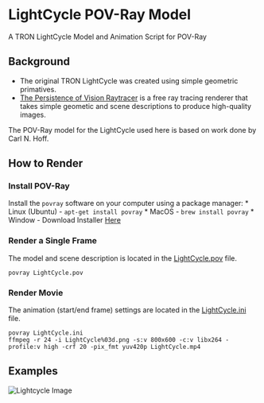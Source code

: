 # LightCycle POV-Ray Model

A TRON LightCycle Model and Animation Script for POV-Ray

## Background

* The original TRON LightCycle was created using simple geometric primatives.
* [The Persistence of Vision Raytracer](http://www.povray.org/) is a free ray tracing renderer that takes simple geometic and scene descriptions to produce high-quality images. 

The POV-Ray model for the LightCycle used here is based on work done by Carl N. Hoff.


## How to Render

### Install POV-Ray
Install the `povray` software on your computer using a package manager:
	* Linux (Ubuntu) - `apt-get install povray`
	* MacOS - `brew install povray`
	* Window - Download Installer [Here](http://www.povray.org/)

### Render a Single Frame
The model and scene description is located in the [LightCycle.pov](../blob/master/LightCycle.pov) file.
```
povray LightCycle.pov
```

### Render Movie
The animation (start/end frame) settings are located in the [LightCycle.ini](../blob/master/LightCycle.ini) file.
```
povray LightCycle.ini
ffmpeg -r 24 -i LightCycle%03d.png -s:v 800x600 -c:v libx264 -profile:v high -crf 20 -pix_fmt yuv420p LightCycle.mp4
```

## Examples

![Lightcycle Image]("https://raw.githubusercontent.com/jasonacox/lightcycle-povray/master/media/LightCycle.png")

